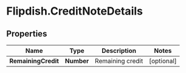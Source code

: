 # Flipdish.CreditNoteDetails

## Properties

Name | Type | Description | Notes
------------ | ------------- | ------------- | -------------
**RemainingCredit** | **Number** | Remaining credit | [optional] 


